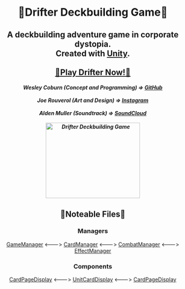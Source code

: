 <h1 align="center">
  💎Drifter Deckbuilding Game💎
</h1>

<h2 align="center">
  A deckbuilding adventure game in corporate dystopia.
  <br>
  Created with <a href="https://www.unity.com">Unity</a>.
  <br><br>
  <a href="https://drifterthegame.com/" target="_blank">💠Play Drifter Now!💠</a>
</h2>

<h5 align="center">
  Wesley Coburn (Concept and Programming) => <a href="https://github.com/weslex555" target="_blank">GitHub</a>
  <br><br>
  Joe Rouverol (Art and Design) => <a href="https://www.instagram.com/dragonswordart/" target="_blank">Instagram</a>
  <br><br>
  Alden Muller (Soundtrack) => <a href="https://soundcloud.com/little_fields" target="_blank">SoundCloud</a>
  <br><br>
  <img src="https://i.imgur.com/YwqUa7z.jpg" alt="Drifter Deckbuilding Game" width="250" height="200">
</h5>

<h2 align="center">
  🚩Noteable Files🚩
</h2>

<h3 align="center">
  Managers
</h3>

<p align="center">
  <a href="Assets/Scripts/Managers/GameManager.cs" target="_blank">GameManager</a>
  <--->
  <a href="Assets/Scripts/Managers/CardManager.cs" target="_blank">CardManager</a>
  <--->
  <a href="Assets/Scripts/Managers/CombatManager.cs" target="_blank">CombatManager</a>
  <--->
  <a href="Assets/Scripts/Managers/EffectManager.cs" target="_blank">EffectManager</a>
</p>
    
<h3 align="center">
  Components
</h3>

<p align="center">
  <a href="Assets/Scripts/Displays/Card Displays/CardPageDisplay.cs" target="_blank">CardPageDisplay</a>
  <--->
  <a href="Assets/Scripts/Cards/Card Displays/Card Displays/UnitCardDisplay.cs" target="_blank">UnitCardDisplay</a>
  <--->
  <a href="Assets/Scripts/Displays/Card Displays/CardPageDisplay.cs" target="_blank">CardPageDisplay</a>
</p>
